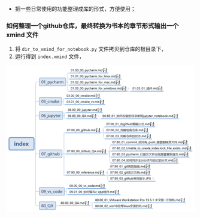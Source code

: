* 把一些日常使用的功能整理成库的形式，方便使用；


### 如何整理一个github仓库，最终转换为书本的章节形式输出一个xmind 文件
1. 将 `dir_to_xmind_for_notebook.py` 文件拷贝到仓库的根目录下，
2. 运行得到 `index.xmind` 文件，

![目录](index.png)